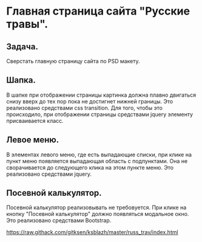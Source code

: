# Главная страница сайта "Русские травы".

## Задача.

Сверстать главную страницу сайта по PSD макету. 

## Шапка.

В шапке при отображении страницы картинка должна плавно двигаться снизу вверх 
до тех пор пока не достигнет нижней границы. Это реализовано средствами css transition. 
Для того, чтобы это происходило, при отображении страницы средствами jquery элементу 
присваивается класс.

## Левое меню.

В элементах левого меню, где есть выпадающие списки, при клике на пункт меню 
появляется выпадающая область с подпунктами. Она не сворачивается до следующего клика на этом пункте
меню. Это реализовано средствами jquery.

## Посевной калькулятор.

Посевной калькулятор реализовывать не требовуется. При клике на кнопку "Посевной калькулятор" должно
появляться модальное окно. Это реализовано средствами Bootstrap.

https://raw.githack.com/gitksen/ksblazh/master/russ_trav/index.html
	
